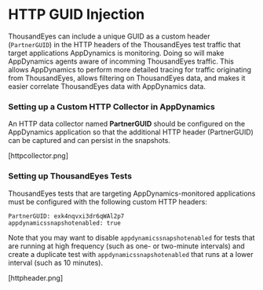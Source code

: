 
# HTTP GUID Injection

ThousandEyes can include a unique GUID as a custom header (`PartnerGUID`) in the HTTP headers of the ThousandEyes test traffic that target applications AppDynamics is monitoring. Doing so will make AppDynamics agents aware of incomming ThousandEyes traffic. This allows AppDynamics to perform more detailed tracing for traffic originating from ThousandEyes, allows filtering on ThousandEyes data, and makes it easier correlate ThousandEyes data with AppDynamics data.

### Setting up a Custom HTTP Collector in AppDynamics

An HTTP data collector named **PartnerGUID** should be configured on the AppDynamics application so that the additional HTTP header (PartnerGUID) can be captured and can persist in the snapshots.

[httpcollector.png]

### Setting up ThousandEyes Tests

ThousandEyes tests that are targeting AppDynamics-monitored applications must be configured with the following custom HTTP headers:

```
PartnerGUID: exk4nqvxi3dr6qWAl2p7
appdynamicssnapshotenabled: true
```

Note that you may want to disable `appdynamicssnapshotenabled` for tests that are running at high frequency (such as one- or two-minute intervals) and create a duplicate test with `appdynamicssnapshotenabled` that runs at a lower interval (such as 10 minutes). 

[httpheader.png]

